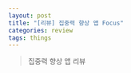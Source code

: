 ```yaml
---
layout: post
title: "[리뷰] 집중력 향상 앱 Focus"
categories: review
tags: things 
---
```


> 집중력 향상 앱 리뷰



